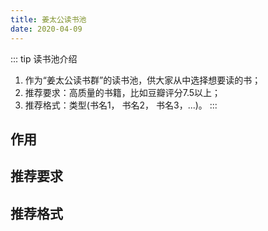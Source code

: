```yaml
---
title: 姜太公读书池
date: 2020-04-09
---
```


::: tip 读书池介绍
1. 作为“姜太公读书群”的读书池，供大家从中选择想要读的书；<br>
2. 推荐要求：高质量的书籍，比如豆瓣评分7.5以上；<br>
3. 推荐格式：类型(书名1， 书名2， 书名3，...)。
:::

## 作用

## 推荐要求

## 推荐格式